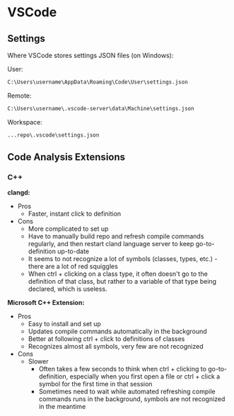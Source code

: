 # VSCode

## Settings

Where VSCode stores settings JSON files (on Windows):

User:

```bash
C:\Users\username\AppData\Roaming\Code\User\settings.json
```

Remote:

```bash
C:\Users\username\.vscode-server\data\Machine\settings.json
```

Workspace:

```bash
...repo\.vscode\settings.json
```

## Code Analysis Extensions

### C++

**clangd:**

* Pros
  * Faster, instant click to definition
* Cons
  * More complicated to set up
  * Have to manually build repo and refresh compile commands regularly, and then restart cland language server to keep go-to-definition up-to-date
  * It seems to not recognize a lot of symbols (classes, types, etc.) - there are a lot of red squiggles
  * When ctrl + clicking on a class type, it often doesn't go to the definition of that class, but rather to a variable of that type being declared, which is useless.

**Microsoft C++ Extension:**

* Pros
  * Easy to install and set up
  * Updates compile commands automatically in the background
  * Better at following ctrl + click to definitions of classes
  * Recognizes almost all symbols, very few are not recognized
* Cons
  * Slower
    * Often takes a few seconds to think when ctrl + clicking to go-to-definition, especially when you first open a file or ctrl + click a symbol for the first time in that session
    * Sometimes need to wait while automated refreshing compile commands runs in the background, symbols are not recognized in the meantime
